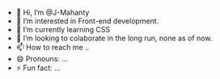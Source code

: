 - 👋 Hi, I’m @J-Mahanty
- 👀 I’m interested in Front-end development.
- 🌱 I’m currently learning CSS
- 💞️ I’m looking to colaborate in the long run, none as of now. 
- 📫 How to reach me ..
- 😄 Pronouns: ...
- ⚡ Fun fact: ...

<!---
J-Mahanty/J-Mahanty is a ✨ special ✨ repository because its `README.md` (this file) appears on your GitHub profile.
You can click the Preview link to take a look at your changes.
--->
